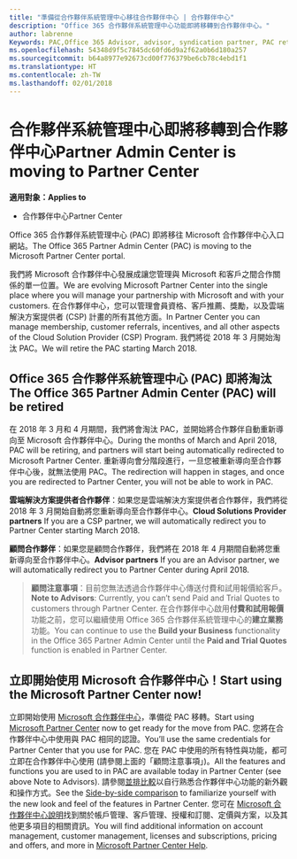 ```yaml
---
title: "準備從合作夥伴系統管理中心移往合作夥伴中心 | 合作夥伴中心"
description: "Office 365 合作夥伴系統管理中心功能即將移轉到合作夥伴中心。"
author: labrenne
Keywords: PAC,Office 365 Advisor, advisor, syndication partner, PAC retire, PAC retiring
ms.openlocfilehash: 54348d9f5c7845dc60fd6d9a2f62a0b6d180a257
ms.sourcegitcommit: b64a8977e92673cd00f776379be6cb78c4ebd1f1
ms.translationtype: HT
ms.contentlocale: zh-TW
ms.lasthandoff: 02/01/2018
---
```

# <a name="partner-admin-center-is-moving-to-partner-center"></a><span data-ttu-id="531d2-103">合作夥伴系統管理中心即將移轉到合作夥伴中心</span><span class="sxs-lookup"><span data-stu-id="531d2-103">Partner Admin Center is moving to Partner Center</span></span>

**<span data-ttu-id="531d2-104">適用對象：</span><span class="sxs-lookup"><span data-stu-id="531d2-104">Applies to</span></span>**

-  <span data-ttu-id="531d2-105">合作夥伴中心</span><span class="sxs-lookup"><span data-stu-id="531d2-105">Partner Center</span></span>

<span data-ttu-id="531d2-106">Office 365 合作夥伴系統管理中心 (PAC) 即將移往 Microsoft 合作夥伴中心入口網站。</span><span class="sxs-lookup"><span data-stu-id="531d2-106">The Office 365 Partner Admin Center (PAC) is moving to the Microsoft Partner Center portal.</span></span>

<span data-ttu-id="531d2-107">我們將 Microsoft 合作夥伴中心發展成讓您管理與 Microsoft 和客戶之間合作關係的單一位置。</span><span class="sxs-lookup"><span data-stu-id="531d2-107">We are evolving Microsoft Partner Center into the single place where you will manage your partnership with Microsoft and with your customers.</span></span> <span data-ttu-id="531d2-108">在合作夥伴中心，您可以管理會員資格、客戶推薦、獎勵，以及雲端解決方案提供者 (CSP) 計畫的所有其他方面。</span><span class="sxs-lookup"><span data-stu-id="531d2-108">In Partner Center you can manage membership, customer referrals, incentives, and all other aspects of the Cloud Solution Provider (CSP) Program.</span></span> <span data-ttu-id="531d2-109">我們將從 2018 年 3 月開始淘汰 PAC。</span><span class="sxs-lookup"><span data-stu-id="531d2-109">We will retire the PAC starting March 2018.</span></span>

## <a name="the-office-365-partner-admin-center-pac-will-be-retired"></a><span data-ttu-id="531d2-110">Office 365 合作夥伴系統管理中心 (PAC) 即將淘汰</span><span class="sxs-lookup"><span data-stu-id="531d2-110">The Office 365 Partner Admin Center (PAC) will be retired</span></span>

<span data-ttu-id="531d2-111">在 2018 年 3 月和 4 月期間，我們將會淘汰 PAC，並開始將合作夥伴自動重新導向至 Microsoft 合作夥伴中心。</span><span class="sxs-lookup"><span data-stu-id="531d2-111">During the months of March and April 2018, PAC will be retiring, and partners will start being automatically redirected to Microsoft Partner Center.</span></span> <span data-ttu-id="531d2-112">重新導向會分階段進行，一旦您被重新導向至合作夥伴中心後，就無法使用 PAC。</span><span class="sxs-lookup"><span data-stu-id="531d2-112">The redirection will happen in stages, and once you are redirected to Partner Center, you will not be able to work in PAC.</span></span> 

<span data-ttu-id="531d2-113">**雲端解決方案提供者合作夥伴**：如果您是雲端解決方案提供者合作夥伴，我們將從 2018 年 3 月開始自動將您重新導向至合作夥伴中心。</span><span class="sxs-lookup"><span data-stu-id="531d2-113">**Cloud Solutions Provider partners** If you are a CSP partner, we will automatically redirect you to Partner Center starting March 2018.</span></span> 

<span data-ttu-id="531d2-114">**顧問合作夥伴**：如果您是顧問合作夥伴，我們將在 2018 年 4 月期間自動將您重新導向至合作夥伴中心。</span><span class="sxs-lookup"><span data-stu-id="531d2-114">**Advisor partners** If you are an Advisor partner, we will automatically redirect you to Partner Center during April 2018.</span></span>

><span data-ttu-id="531d2-115">**顧問注意事項**：目前您無法透過合作夥伴中心傳送付費和試用報價給客戶。</span><span class="sxs-lookup"><span data-stu-id="531d2-115">**Note to Advisors**:  Currently, you can’t send Paid and Trial Quotes to customers through Partner Center.</span></span>  <span data-ttu-id="531d2-116">在合作夥伴中心啟用**付費和試用報價**功能之前，您可以繼續使用 Office 365 合作夥伴系統管理中心的**建立業務**功能。</span><span class="sxs-lookup"><span data-stu-id="531d2-116">You can continue to use the **Build your Business** functionality in the Office 365 Partner Admin Center until the **Paid and Trial Quotes** function is enabled in Partner Center.</span></span>

## <a name="start-using-the-microsoft-partner-center-now"></a><span data-ttu-id="531d2-117">立即開始使用 Microsoft 合作夥伴中心！</span><span class="sxs-lookup"><span data-stu-id="531d2-117">Start using the Microsoft Partner Center now!</span></span>

<span data-ttu-id="531d2-118">立即開始使用 [Microsoft 合作夥伴中心](https://partnercenter.microsoft.com/)，準備從 PAC 移轉。</span><span class="sxs-lookup"><span data-stu-id="531d2-118">Start using [Microsoft Partner Center](https://partnercenter.microsoft.com/)  now to get ready for the move from PAC.</span></span>  <span data-ttu-id="531d2-119">您將在合作夥伴中心中使用與 PAC 相同的認證。</span><span class="sxs-lookup"><span data-stu-id="531d2-119">You’ll use the same credentials for Partner Center that you use for PAC.</span></span> <span data-ttu-id="531d2-120">您在 PAC 中使用的所有特性與功能，都可立即在合作夥伴中心使用 (請參閱上面的「顧問注意事項」)。</span><span class="sxs-lookup"><span data-stu-id="531d2-120">All the features and functions you are used to in PAC are available today in Partner Center (see above Note to Advisors).</span></span> <span data-ttu-id="531d2-121">請參閱[並排比較](moving-from-pac-to-pc.md)以自行熟悉合作夥伴中心功能的新外觀和操作方式。</span><span class="sxs-lookup"><span data-stu-id="531d2-121">See the [Side-by-side comparison](moving-from-pac-to-pc.md)  to familiarize yourself with the new look and feel of the features in Partner Center.</span></span>  <span data-ttu-id="531d2-122">您可在 [Microsoft 合作夥伴中心說明](https://partnercenter.microsoft.com/partner/help)找到關於帳戶管理、客戶管理、授權和訂閱、定價與方案，以及其他更多項目的相關資訊。</span><span class="sxs-lookup"><span data-stu-id="531d2-122">You will find additional information on account management, customer management, licenses and subscriptions, pricing and offers, and more in [Microsoft Partner Center Help](https://partnercenter.microsoft.com/partner/help).</span></span>

 